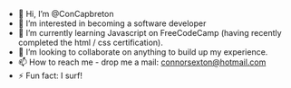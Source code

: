 - 👋 Hi, I’m @ConCapbreton
- 👀 I’m interested in becoming a software developer
- 🌱 I’m currently learning Javascript on FreeCodeCamp (having recently completed the html / css certification).
- 💞️ I’m looking to collaborate on anything to build up my experience.
- 📫 How to reach me - drop me a mail: connorsexton@hotmail.com 
- ⚡ Fun fact: I surf!

<!---
ConCapbreton/ConCapbreton is a ✨ special ✨ repository because its `README.md` (this file) appears on your GitHub profile.
You can click the Preview link to take a look at your changes.
--->
